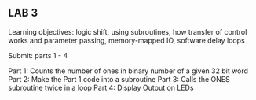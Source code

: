 ## LAB 3

Learning objectives: logic shift, using subroutines, how transfer of control works and parameter passing, memory-mapped IO, software delay loops

Submit: parts 1 - 4

Part 1: Counts the number of ones in binary number of a given 32 bit word
Part 2: Make the Part 1 code into a subroutine
Part 3: Calls the ONES subroutine twice in a loop
Part 4: Display Output on LEDs

